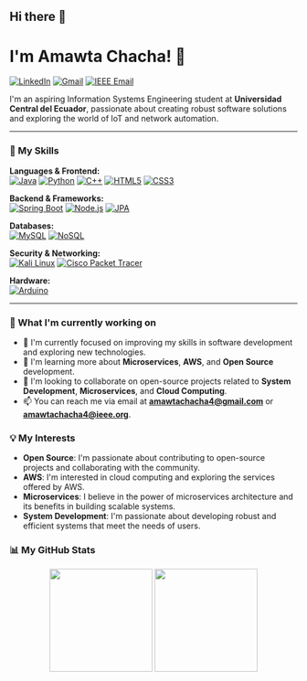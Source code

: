 ## Hi there 👋

<!--
**Amwt24/Amwt24** is a ✨ _special_ ✨ repository because its `README.md` (this file) appears on your GitHub profile.

Here are some ideas to get you started:

- 🔭 I’m currently working on ...
- 🌱 I’m currently learning ...
- 👯 I’m looking to collaborate on ...
- 🤔 I’m looking for help with ...
- 💬 Ask me about ...
- 📫 How to reach me: ...
- 😄 Pronouns: ...
- ⚡ Fun fact: ...
-->
# I'm Amawta Chacha! 👋

<a href="https://www.linkedin.com/in/amawta-chacha-63aa8579" target="_blank"><img src="https://img.shields.io/badge/LinkedIn-0077B5?style=for-the-badge&logo=linkedin&logoColor=white" alt="LinkedIn"></a>
<a href="mailto:amawtachacha4@gmail.com"><img src="https://img.shields.io/badge/Gmail-D14836?style=for-the-badge&logo=gmail&logoColor=white" alt="Gmail"></a>
<a href="mailto:amawtachacha4@ieee.org"><img src="https://img.shields.io/badge/IEEE-00629B?style=for-the-badge&logo=ieee&logoColor=white" alt="IEEE Email"></a>

I'm an aspiring Information Systems Engineering student at **Universidad Central del Ecuador**, passionate about creating robust software solutions and exploring the world of IoT and network automation.

---

### 🚀 My Skills

<p align="left">
  <strong>Languages & Frontend:</strong><br>
  <a href="#"><img alt="Java" src="https://img.shields.io/badge/Java-ED8B00?style=for-the-badge&logo=openjdk&logoColor=white"></a>
  <a href="#"><img alt="Python" src="https://img.shields.io/badge/Python-3776AB?style=for-the-badge&logo=python&logoColor=white"></a>
  <a href="#"><img alt="C++" src="https://img.shields.io/badge/C%2B%2B-00599C?style=for-the-badge&logo=c%2B%2B&logoColor=white"></a>
  <a href="#"><img alt="HTML5" src="https://img.shields.io/badge/HTML5-E34F26?style=for-the-badge&logo=html5&logoColor=white"></a>
  <a href="#"><img alt="CSS3" src="https://img.shields.io/badge/CSS3-1572B6?style=for-the-badge&logo=css3&logoColor=white"></a>
</p>
<p align="left">
  <strong>Backend & Frameworks:</strong><br>
  <a href="#"><img alt="Spring Boot" src="https://img.shields.io/badge/spring-%236DB33F.svg?style=for-the-badge&logo=spring&logoColor=white"></a>
  <a href="#"><img alt="Node.js" src="https://img.shields.io/badge/Node.js-339933?style=for-the-badge&logo=nodedotjs&logoColor=white"></a>
  <a href="#"><img alt="JPA" src="https://img.shields.io/badge/JPA-FFFFFF?style=for-the-badge&logo=java&logoColor=black"></a>
</p>
<p align="left">
  <strong>Databases:</strong><br>
  <a href="#"><img alt="MySQL" src="https://img.shields.io/badge/MySQL-4479A1?style=for-the-badge&logo=mysql&logoColor=white"></a>
  <a href="#"><img alt="NoSQL" src="https://img.shields.io/badge/NoSQL-E34F26?style=for-the-badge&logo=mongodb&logoColor=white"></a>
</p>
<p align="left">
  <strong>Security & Networking:</strong><br>
  <a href="#"><img alt="Kali Linux" src="https://img.shields.io/badge/Kali_Linux-557C94?style=for-the-badge&logo=kalilinux&logoColor=white"></a>
  <a href="#"><img alt="Cisco Packet Tracer" src="https://img.shields.io/badge/Cisco-1BA0D7?style=for-the-badge&logo=cisco&logoColor=white"></a>
</p>
<p align="left">
  <strong>Hardware:</strong><br>
  <a href="#"><img alt="Arduino" src="https://img.shields.io/badge/Arduino-00979D?style=for-the-badge&logo=arduino&logoColor=white"></a>
</p>

---

### 🌱 What I'm currently working on

- 🔭 I'm currently focused on improving my skills in software development and exploring new technologies.
- 🌱 I'm learning more about **Microservices**, **AWS**, and **Open Source** development.
- 👯 I'm looking to collaborate on open-source projects related to **System Development**, **Microservices**, and **Cloud Computing**.
- 📫 You can reach me via email at **amawtachacha4@gmail.com** or **amawtachacha4@ieee.org**.

### 💡 My Interests

*   **Open Source**: I'm passionate about contributing to open-source projects and collaborating with the community.
*   **AWS**: I'm interested in cloud computing and exploring the services offered by AWS.
*   **Microservices**: I believe in the power of microservices architecture and its benefits in building scalable systems.
*   **System Development**: I'm passionate about developing robust and efficient systems that meet the needs of users.

### 📊 My GitHub Stats

<p align="center">
  <img height="180em" src="https://github-readme-stats.vercel.app/api?username=Amwt24&show_icons=true&theme=tokyonight&include_all_commits=true&count_private=true"/>
  <img height="180em" src="https://github-readme-stats.vercel.app/api/top-langs/?username=Amwt24&layout=compact&langs_count=8&theme=tokyonight"/>
</p>
